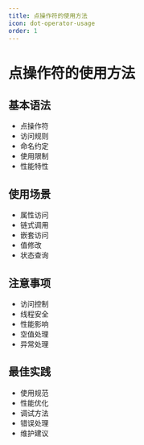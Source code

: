 ```yaml
---
title: 点操作符的使用方法
icon: dot-operator-usage
order: 1
---
```


# 点操作符的使用方法

## 基本语法
- 点操作符
- 访问规则
- 命名约定
- 使用限制
- 性能特性

## 使用场景
- 属性访问
- 链式调用
- 嵌套访问
- 值修改
- 状态查询

## 注意事项
- 访问控制
- 线程安全
- 性能影响
- 空值处理
- 异常处理

## 最佳实践
- 使用规范
- 性能优化
- 调试方法
- 错误处理
- 维护建议

